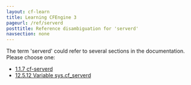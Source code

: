 ```yaml
---
layout: cf-learn
title: Learning CFEngine 3
pageurl: /ref/serverd
posttitle: Reference disambiguation for 'serverd'
navsection: none
---
```


The term 'serverd' could refer to several sections in the documentation. Please choose one:

- [1.1.7 cf-serverd](https://cfengine.com/manuals/cf3-Reference#cf-serverd)
- [12.5.12 Variable sys.cf_serverd](https://cfengine.com/manuals/cf3-Reference#Variable-sys.cf_serverd)
